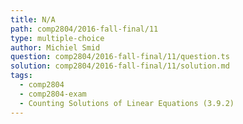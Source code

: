 ```yaml
---
title: N/A
path: comp2804/2016-fall-final/11
type: multiple-choice
author: Michiel Smid
question: comp2804/2016-fall-final/11/question.ts
solution: comp2804/2016-fall-final/11/solution.md
tags:
  - comp2804
  - comp2804-exam
  - Counting Solutions of Linear Equations (3.9.2)
---
```

